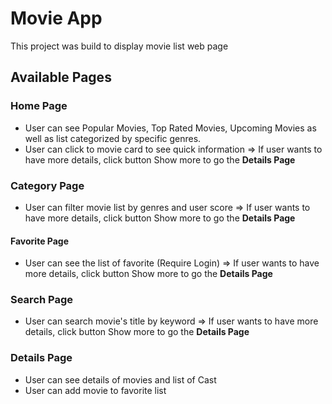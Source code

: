 # Movie App 

This project was build to display movie list web page

## Available Pages

### Home Page
- User can see Popular Movies, Top Rated Movies, Upcoming Movies as well as list categorized by specific genres.
- User can click to movie card to see quick information
  => If user wants to have more details, click button Show more to go the **Details Page**

### Category Page
- User can filter movie list by genres and user score
  => If user wants to have more details, click button Show more to go the **Details Page**

#### Favorite Page
- User can see the list of favorite (Require Login)
  => If user wants to have more details, click button Show more to go the **Details Page**  

### Search Page
- User can search movie's title by keyword
  => If user wants to have more details, click button Show more to go the **Details Page**

### Details Page
- User can see details of movies and list of Cast
- User can add movie to favorite list
